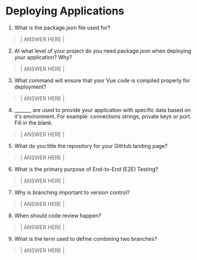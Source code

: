 # Deploying Applications
1. What is the package.json file used for?

> | ANSWER HERE |

 
2. At what level of your project do you need package.json when deploying your application? Why?

> | ANSWER HERE |

3. What command will ensure that your Vue code is compiled properly for deployment?

> | ANSWER HERE |

4. _______ are used to provide your application with specific data based on it's environment. For example: connections strings, private keys or port. Fill in the blank.

> | ANSWER HERE |

5. What do you title the repository for your GitHub landing page?

> | ANSWER HERE |

6. What is the primary purpose of End-to-End (E2E) Testing?

> | ANSWER HERE |

7. Why is branching important to version control?

> | ANSWER HERE |

8. When should code review happen?

> | ANSWER HERE |

9. What is the term used to define combining two branches?

> | ANSWER HERE |
